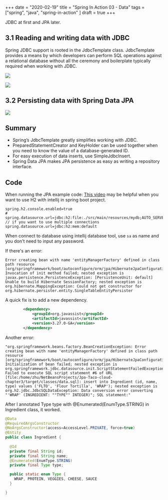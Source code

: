 +++ 
date = "2020-02-19"
title = "Spring In Action 03 - Data"
tags = ["spring", "java", "spring-in-action" ]
draft = true
+++

JDBC at first and JPA later.
## 3.1 Reading and writing data with JDBC
Spring JDBC support is rooted in the JdbcTemplate class. JdbcTemplate provides a means by which developers can perform SQL operations against a relational database without all the ceremony and boilerplate typically required when working with JDBC.

![](https://i.imgur.com/Vf418s1.png)

![](https://i.imgur.com/u0ksD8N.png)

## 3.2 Persisting data with Spring Data JPA

![](https://i.imgur.com/VLM1NMe.png)


## Summary
- Spring’s JdbcTemplate greatly simplifies working with JDBC. 
- PreparedStatementCreator and KeyHolder can be used together when you need to know the value of a database-generated ID.
- For easy execution of data inserts, use SimpleJdbcInsert. 
- Spring Data JPA makes JPA persistence as easy as writing a repository interface.

## Code
When running the JPA example code:
[This video](https://www.youtube.com/watch?v=8QBJMxyXIqc&ab_channel=DanVega) may be helpful when you want to use H2 with intellij in spring boot project.

```log
spring.h2.console.enabled=true
# spring.datasource.url=jdbc:h2:file:./src/main/resources/mydb;AUTO_SERVER=true // if you want to use multiple connections
spring.datasource.url=jdbc:h2:mem:default
```
When connect to database using intellij database tool, use `sa` as name and you don't need to input any password.

If there's an error:
```log
Error creating bean with name 'entityManagerFactory' defined in class path resource [org/springframework/boot/autoconfigure/orm/jpa/HibernateJpaConfiguration.class]: Invocation of init method failed; nested exception is javax.persistence.PersistenceException: [PersistenceUnit: default] Unable to build Hibernate SessionFactory; nested exception is org.hibernate.MappingException: Could not get constructor for org.hibernate.persister.entity.SingleTableEntityPersister
```

A quick fix is to add a new dependency.
```xml
        <dependency>
            <groupId>org.javassist</groupId>
            <artifactId>javassist</artifactId>
            <version>3.27.0-GA</version>
        </dependency>
```

Another error:
```log
"org.springframework.beans.factory.BeanCreationException: Error creating bean with name 'entityManagerFactory' defined in class path resource [org/springframework/boot/autoconfigure/orm/jpa/HibernateJpaConfiguration.class]: Initialization of bean failed; nested exception is org.springframework.jdbc.datasource.init.ScriptStatementFailedException: Failed to execute SQL script statement #6 of URL [file:/home/zhu/NetBeansProjects/Jpa-Taco-cloud-chapter3/target/classes/data.sql]: insert into Ingredient (id, name, type) values ('FLTO', 'Flour Tortilla', 'WRAP'); nested exception is org.h2.jdbc.JdbcSQLDataException: Data conversion error converting "'WRAP' (INGREDIENT: ""TYPE"" INTEGER)"; SQL statement:"
```
After I annotated Type type with @Enumerated(EnumType.STRING) in Ingredient class, it worked.
```java
@Data
@RequiredArgsConstructor
@NoArgsConstructor(access=AccessLevel.PRIVATE, force=true)
@Entity
public class Ingredient {
  
  @Id
  private final String id;
  private final String name;
  @Enumerated(EnumType.STRING)
  private final Type type;

  public static enum Type {
    WRAP, PROTEIN, VEGGIES, CHEESE, SAUCE
  }

}
```